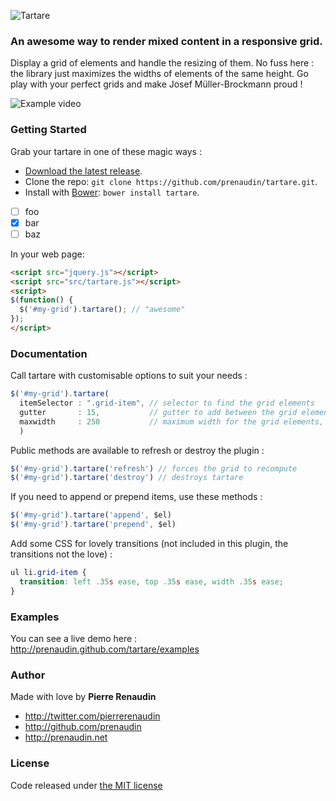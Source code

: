 ![Tartare](https://raw.github.com/prenaudin/tartare/master/examples/assets/tartare-logo.png)
### An awesome way to render mixed content in a responsive grid.

Display a grid of elements and handle the resizing of them.
No fuss here :
the library just maximizes the widths of elements of the same height.
Go play with your perfect grids and make Josef Müller-Brockmann proud !

![Example video](https://raw.github.com/prenaudin/tartare/master/examples/assets/tartare-example-video.gif)

### Getting Started

Grab your tartare in one of these magic ways :
- [Download the latest release](https://raw.github.com/prenaudin/tartare/master/src/tartare.js).
- Clone the repo: `git clone https://github.com/prenaudin/tartare.git`.
- Install with [Bower](http://bower.io): `bower install tartare`.

* [ ] foo
* [x] bar
* [ ] baz

In your web page:
```html
<script src="jquery.js"></script>
<script src="src/tartare.js"></script>
<script>
$(function() {
  $('#my-grid').tartare(); // "awesome"
});
</script>
```

### Documentation
Call tartare with customisable options to suit your needs :
```javascript
$('#my-grid').tartare(
  itemSelector : ".grid-item", // selector to find the grid elements  
  gutter       : 15,           // gutter to add between the grid elements, in pixels
  maxwidth     : 250           // maximum width for the grid elements, in pixels
  )
```

Public methods are available to refresh or destroy the plugin :
```javascript
$('#my-grid').tartare('refresh') // forces the grid to recompute
$('#my-grid').tartare('destroy') // destroys tartare
```

If you need to append or prepend items, use these methods :
```javascript
$('#my-grid').tartare('append', $el)
$('#my-grid').tartare('prepend', $el)
```

Add some CSS for lovely transitions (not included in this plugin, the transitions not the love) :
```css
ul li.grid-item {
  transition: left .35s ease, top .35s ease, width .35s ease;
}
```

### Examples
You can see a live demo here : <http://prenaudin.github.com/tartare/examples>

### Author
Made with love by **Pierre Renaudin**
- <http://twitter.com/pierrerenaudin>
- <http://github.com/prenaudin>
- <http://prenaudin.net>

### License
Code released under [the MIT license](LICENSE)
